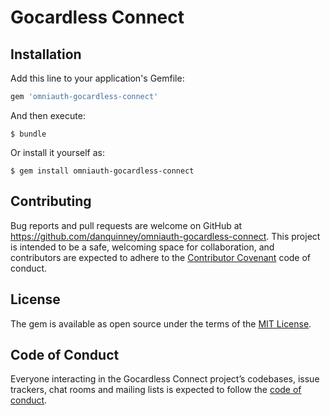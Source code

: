 # Gocardless Connect

## Installation

Add this line to your application's Gemfile:

```ruby
gem 'omniauth-gocardless-connect'
```

And then execute:

    $ bundle

Or install it yourself as:

    $ gem install omniauth-gocardless-connect

## Contributing

Bug reports and pull requests are welcome on GitHub at https://github.com/danquinney/omniauth-gocardless-connect. This project is intended to be a safe, welcoming space for collaboration, and contributors are expected to adhere to the [Contributor Covenant](http://contributor-covenant.org) code of conduct.

## License

The gem is available as open source under the terms of the [MIT License](https://opensource.org/licenses/MIT).

## Code of Conduct

Everyone interacting in the Gocardless Connect project’s codebases, issue trackers, chat rooms and mailing lists is expected to follow the [code of conduct](https://github.com/danquinney/omniauth-gocardless-connect/blob/master/CODE_OF_CONDUCT.md).

